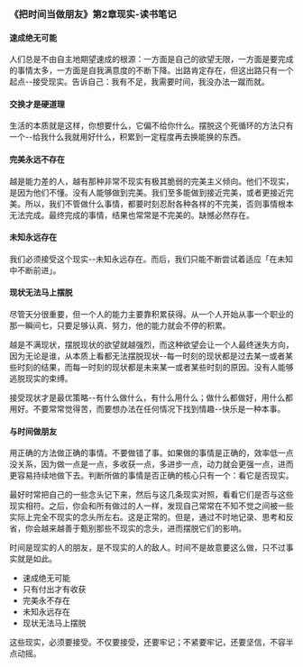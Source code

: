 ### 《把时间当做朋友》第2章现实-读书笔记

#### 速成绝无可能
人们总是不由自主地期望速成的根源：一方面是自己的欲望无限，一方面是要完成的事情太多，一方面是自我满意度的不断下降。出路肯定存在，但这出路只有一个起点--接受现实。告诉自己：我有不足，我需要时间，我没办法一蹴而就。

#### 交换才是硬道理
生活的本质就是这样，你想要什么，它偏不给你什么。摆脱这个死循环的方法只有一个--给我什么我就用好什么，积累到一定程度再去换能换的东西。

#### 完美永远不存在
越是能力差的人，越有那种非常不现实有极其脆弱的完美主义倾向。他们不现实，是因为他们不懂。没有人能够做到完美。我们至多能做到接近完美，或者更接近完美。所以，我们不管做什么事情，都要时刻忍耐各种各样的不完美，否则事情根本无法完成。最终完成的事情，结果也常常是不完美的。缺憾必然存在。

#### 未知永远存在
我们必须接受这个现实--未知永远存在。而后，我们只能不断尝试着适应「在未知中不断前进」。

#### 现状无法马上摆脱
尽管天分很重要，但一个人的能力主要靠积累获得。从一个人开始从事一个职业的那一瞬间七，只要足够认真、努力，他的能力就会不停的积累。

越是不满现状，摆脱现状的欲望就越强烈，而这种欲望会让一个人最终迷失方向，因为无论是谁，从本质上看都无法摆脱现状--每一时刻的现状都是过去某一或者某些时刻的结果，而每一时刻的现状都是未来某一或者某些时刻的原因。没有人能够逃脱现实的束缚。

接受现状才是最优策略--有什么做什么，有什么用什么；做什么都做好，用什么都用好。不要常常觉得苦，而要想办法在任何情况下找到情趣--快乐是一种本事。

#### 与时间做朋友
用正确的方法做正确的事情。不要做错了事。如果做的事情是正确的，效率低一点没关系，因为做一点是一点，多收获一点，多进步一点，动力就会更强一点，进而更容易持续地做下去。判断所做的事情是否正确的核心只有一个：看它是否现实。  

最好时常把自己的一些念头记下来，然后与这几条现实对照，看看它们是否与这些现实相符。之后，你会和所有做过的人一样，发现自己常常在不知不觉之间被一些实际上完全不现实的念头所左右。这是正常的。但是，通过不时地记录、思考和反省，你会越来越善于甄别那些不现实的念头，进而摆脱它们的影响。  

时间是现实的人的朋友，是不现实的人的敌人。时间不是故意要这么做，只不过事实就是如此。

* 速成绝无可能
* 只有付出才有收获
* 完美永不存在
* 未知永远存在
* 现状无法马上摆脱

这些现实，必须要接受。不仅要接受，还要牢记；不紧要牢记，还要坚信，不容半点动摇。